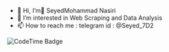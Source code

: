 - 👋 Hi, I’m ُSeyedMohammad Nasiri
- 👀 I’m interested in Web Scraping and Data Analysis
- 📫 How to reach me : telegram id : @Seyed_7D2
<img href="https://codetime.dev" alt="CodeTime Badge" src="https://img.shields.io/endpoint?style=flat&color=26A69A&url=https%3A%2F%2Fapi.codetime.dev%2Fshield%3Fid%3D25798%26project%3D%26in=0">
<!---
SeyedMohammad2002/SeyedMohammad2002 is a ✨ special ✨ repository because its `README.md` (this file) appears on your GitHub profile.
You can click the Preview link to take a look at your changes.
--->

